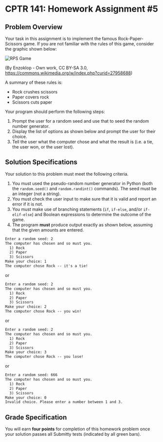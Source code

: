 # CPTR 141: Homework Assignment #5

## Problem Overview
Your task in this assignment is to implement the famous Rock-Paper-Scissors game.  If you are not familiar with the rules of this game, consider the graphic shown below:

![RPS Game](https://upload.wikimedia.org/wikipedia/commons/thumb/6/67/Rock-paper-scissors.svg/1200px-Rock-paper-scissors.svg.png)

(By Enzoklop - Own work, CC BY-SA 3.0, https://commons.wikimedia.org/w/index.php?curid=27958688)

A summary of these rules is:
* Rock crushes scissors
* Paper covers rock
* Scissors cuts paper

Your program should perform the following steps:

1. Prompt the user for a random seed and use that to seed the random number generator.
1. Display the list of options as shown below and prompt the user for their choice.
1. Tell the user what the computer chose and what the result is (i.e. a tie, the user won, or the user lost).

## Solution Specifications

Your solution to this problem must meet the following criteria.

1. You must used the pseudo-random number generator in Python (both the  ``random.seed()`` and ``random.randint()`` commands). The seed must be an integer (not a string).
1. You must check the user input to make sure that it is valid and report an error if it is not.
1. You must make use of branching statements (``if``, ``if-else``, and/or ``if-elif-else``) and Boolean expressions to determine the outcome of the game.
1. The program **must** produce output exactly as shown below, assuming that the given amounts are entered.

```html
Enter a random seed: 2
The computer has chosen and so must you.
  1) Rock
  2) Paper
  3) Scissors
Make your choice: 1
The computer chose Rock -- it's a tie!
```

or 

```html
Enter a random seed: 2
The computer has chosen and so must you.
  1) Rock
  2) Paper
  3) Scissors
Make your choice: 2
The computer chose Rock -- you win!
```

or

```html
Enter a random seed: 2
The computer has chosen and so must you.
  1) Rock
  2) Paper
  3) Scissors
Make your choice: 3
The computer chose Rock -- you lose!
```

or

```html
Enter a random seed: 666
The computer has chosen and so must you.
  1) Rock
  2) Paper
  3) Scissors
Make your choice: 0
Invalid choice. Please enter a number between 1 and 3.
```

## Grade Specification

You will earn **four points** for completion of this homework problem once your solution passes all Submitty tests (indicated by all green bars).
